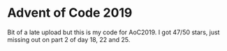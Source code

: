 # Advent of Code 2019
Bit of a late upload but this is my code for AoC2019. I got 47/50 stars, just missing out on part 2 of day 18, 22 and 25.
